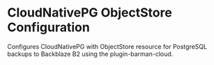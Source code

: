 # CloudNativePG ObjectStore Configuration

Configures CloudNativePG with ObjectStore resource for PostgreSQL backups to Backblaze B2 using the plugin-barman-cloud.
